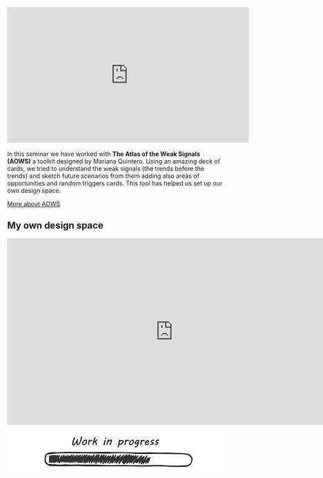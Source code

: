 <iframe width="560" height="315" src="https://www.youtube.com/embed/L7yyGwTrT5g?si=bVhKHpXVT36ScYgI" title="YouTube video player" frameborder="0" allow="accelerometer; autoplay; clipboard-write; encrypted-media; gyroscope; picture-in-picture; web-share" allowfullscreen></iframe>


In this seminar we have worked with **The Atlas of the Weak Signals (AOWS)** a toolkit designed by Mariana Quintero. Using an amazing deck of cards, we tried to understand the weak signals (the trends before the trends) and sketch future scenarios from them adding also areas of opportunities and random triggers cards. This tool has helped us set up our own design space.

[More about AOWS](https://fablabbcn.org/blog/emergent-ideas/atlas-of-weak-signals#:~:text=The%20Atlas%20of%20the%20Weak,trends%20in%20our%20current%20world.)


## My own design space

<iframe width="768" height="432" src="https://miro.com/app/live-embed/uXjVNbrp8MI=/?moveToViewport=2855,-1801,7910,6731&embedId=396872365003" frameborder="0" scrolling="no" allow="fullscreen; clipboard-read; clipboard-write" allowfullscreen></iframe>

![WIP](../../images/WIP.png)
